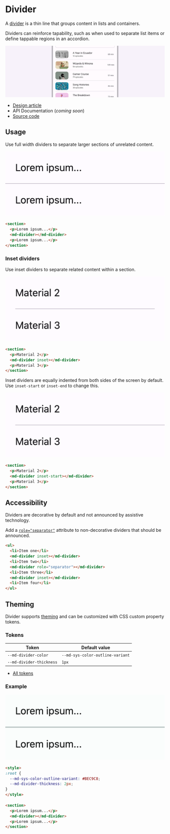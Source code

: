 # Divider

<!--*
# Document freshness: For more information, see go/fresh-source.
freshness: { owner: 'lizmitchell' reviewed: '2023-01-22' }
tag: 'docType:reference'
*-->

<!-- go/md-divider -->

<!-- [TOC] -->

A [divider](https://m3.material.io/components/divider)<!-- {.external} --> is a thin line
that groups content in lists and containers.

Dividers can reinforce tapability, such as when used to separate list items or
define tappable regions in an accordion.

![Screenshot of five stacked dividers](images/divider/hero.png "Dividers separating items in a list.")

*   [Design article](https://m3.material.io/components/divider) <!-- {.external} -->
*   API Documentation (*coming soon*)
*   [Source code](https://github.com/material-components/material-web/tree/main/divider)
    <!-- {.external} -->

## Usage

Use full width dividers to separate larger sections of unrelated content.

![A full width divider separating two paragraphs of "Lorem ipsum"](images/divider/usage.png "Full width divider example")

```html
<section>
  <p>Lorem ipsum...</p>
  <md-divider></md-divider>
  <p>Lorem ipsum...</p>
</section>
```

### Inset dividers

Use inset dividers to separate related content within a section.

![A list of design system names separated by an inset divider](images/divider/usage-inset.png "Inset divider example")

```html
<section>
  <p>Material 2</p>
  <md-divider inset></md-divider>
  <p>Material 3</p>
</section>
```

Inset dividers are equally indented from both sides of the screen by default.
Use `inset-start` or `inset-end` to change this.

![A list of design system names separated by a leading inset divider](images/divider/usage-inset-start.png "Leading inset divider example")

```html
<section>
  <p>Material 2</p>
  <md-divider inset-start></md-divider>
  <p>Material 3</p>
</section>
```

## Accessibility

Dividers are decorative by default and not announced by assistive technology.

Add a
[`role="separator"`](https://developer.mozilla.org/en-US/docs/Web/Accessibility/ARIA/Roles/separator_role)<!-- {.external} -->
attribute to non-decorative dividers that should be announced.

```html
<ul>
  <li>Item one</li>
  <md-divider inset></md-divider>
  <li>Item two</li>
  <md-divider role="separator"></md-divider>
  <li>Item three</li>
  <md-divider inset></md-divider>
  <li>Item four</li>
</ul>
```

## Theming

Divider supports [theming](../theming.md) and can be customized with CSS custom
property tokens.

### Tokens

Token                    | Default value
------------------------ | --------------------------------
`--md-divider-color`     | `--md-sys-color-outline-variant`
`--md-divider-thickness` | `1px`

*   [All tokens](https://github.com/material-components/material-web/blob/main/tokens/v0_160/_md-comp-divider.scss)
    <!-- {.external} -->

### Example

![A customized divider with a different color and thickness](images/divider/theming.png "Divider theming example.")

```html
<style>
:root {
  --md-sys-color-outline-variant: #BEC9C8;
  --md-divider-thickness: 2px;
}
</style>

<section>
  <p>Lorem ipsum...</p>
  <md-divider></md-divider>
  <p>Lorem ipsum...</p>
</section>
```
